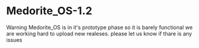 # Medorite_OS-1.2
Warning Medorite_OS is in it's prototype phase so it is barely functional we are working hard to upload new realeses. please let us know if thare is any issues


